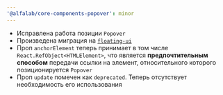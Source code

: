 ```yaml
---
'@alfalab/core-components-popover': minor
---
```


* Исправлена работа позиции `Popover`
* Произведена миграция на [`floating-ui`](https://floating-ui.com/docs/react)
* Проп `anchorElement` теперь принимает в том числе `React.RefObject<HTMLElement>`, что является **предпочтительным способом** передачи ссылки на элемент, относительного которого позиционируется `Popover`
* Проп `update` помечен как `deprecated`. Теперь отсутствует необходимость его использования
